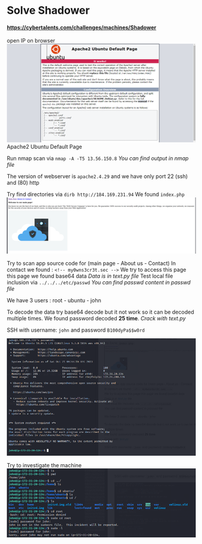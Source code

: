 # Solve Shadower 
#### https://cybertalents.com/challenges/machines/Shadower

open IP on browser
![Alt text](images/image.png)
Apache2 Ubuntu Default Page

Run nmap scan via `nmap -A -T5 13.56.150.8`
*You can find output in nmap file*

The version of webserver is `apache2.4.29` and we have only port 22 (ssh) and (80) http

Try find directories via `dirb http://184.169.231.94` 
We found `index.php`
![Alt text](images/image-1.png)

Try to scan app source code for (main page - About us - Contact)
In contact we found : `<!-- my0wns3cr3t.sec -->`
We try to access this page this page we found base64 data
*Data is in text.py file*
Test local file inclusion via `../../../etc/passwd`
*You can find passwd content in passwd file*

We have 3 users : root - ubuntu - john

To decode the data try base64 decode but it not work so it can be decoded multiple times.
We found password decoded **25 time**.
*Crack with text.py*

SSH with username: `john` and password `B100dyPa$$w0rd`

![Alt text](images/image-2.png)

Try to investigate the machine
![Alt text](images/image-3.png)